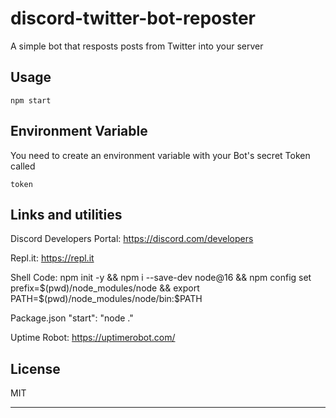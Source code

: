 # discord-twitter-bot-reposter

A simple bot that resposts posts from Twitter into your server

## Usage

```
npm start
```

## Environment Variable

You need to create an environment variable with your Bot's secret Token called
```
token
```

## Links and utilities

Discord Developers Portal:
https://discord.com/developers

Repl.it:
https://repl.it

Shell Code:
npm init -y && npm i --save-dev node@16 && npm config set prefix=$(pwd)/node_modules/node && export PATH=$(pwd)/node_modules/node/bin:$PATH

Package.json
"start": "node ."

Uptime Robot:
https://uptimerobot.com/

## License

MIT

---
